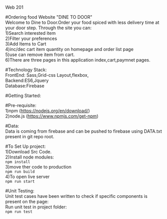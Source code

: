 Web 201

#Ordering food Website "DINE TO DOOR"</br>
Welcome to Dine to Door.Order your food spiced with less delivery time at your door step. Through the site you can:</br>
1)Search interested item</br>
2)Filter your preferences</br>
3)Add Items to Cart</br>
4)inc/dec cart item quantity on homepage and order list page</br>
5)use can remove item from cart.</br>
6)There are three pages in this application index,cart,paymnet pages.</br>

#Technology Stack:</br>
FrontEnd: Sass,Grid-css Layout,flexbox,</br>
Backend:ES6,Jquery</br>
Database:Firebase</br>

#Getting Started:</br>

#Pre-requisite:</br>
1)npm (https://nodejs.org/en/download/)</br>
2)node.js (https://www.npmjs.com/get-npm)</br>

#Data:</br>
Data is coming from firebase and can be pushed to firebase using DATA.txt present in git repo root.</br>

#To Set Up project:</br>
1)Download Src Code.</br>
2)Install node modules:</br>
 ``` npm install ```</br>
3)move ther code to production </br>
 ``` npm run build ```</br>
4)To open live server</br>
  ```npm run start```</br>

#Unit Testing:</br>
Unit test cases have been written to check if specific components is present on the page:</br>
Run unit test in project folder:</br>
```npm run test```</br>
